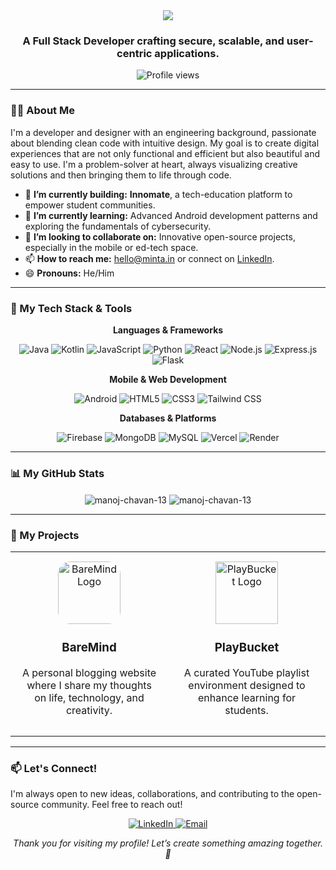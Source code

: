 <div align="center">

  <img src="https://readme-typing-svg.herokuapp.com/?font=Righteous&size=35&center=true&vCenter=true&width=500&height=70&duration=4000&lines=Hi+There!+👋;+I'm+Manoj+Chavan!;" />

  <h3>A Full Stack Developer crafting secure, scalable, and user-centric applications.</h3>

  <p align="center">
    <img src="https://komarev.com/ghpvc/?username=manoj-chavan-13&label=PROFILE+VIEWS&color=blueviolet&style=for-the-badge" alt="Profile views" />
  </p>

</div>

---

### 👨‍💻 About Me

I'm a developer and designer with an engineering background, passionate about blending clean code with intuitive design. My goal is to create digital experiences that are not only functional and efficient but also beautiful and easy to use. I'm a problem-solver at heart, always visualizing creative solutions and then bringing them to life through code.

- 🔭 **I’m currently building:** **Innomate**, a tech-education platform to empower student communities.
- 🌱 **I’m currently learning:** Advanced Android development patterns and exploring the fundamentals of cybersecurity.
- 👯 **I’m looking to collaborate on:** Innovative open-source projects, especially in the mobile or ed-tech space.
- 📫 **How to reach me:** [hello@minta.in](mailto:hello@minta.in) or connect on [LinkedIn](https://www.linkedin.com/in/manojchavan1311).
- 😄 **Pronouns:** He/Him

---

### 🚀 My Tech Stack & Tools

<div align="center">
  
**Languages & Frameworks** <br>
  <p>
    <img src="https://img.shields.io/badge/Java-ED8B00?style=for-the-badge&logo=java&logoColor=white" alt="Java"/>
    <img src="https://img.shields.io/badge/Kotlin-7F52FF?style=for-the-badge&logo=kotlin&logoColor=white" alt="Kotlin"/>
    <img src="https://img.shields.io/badge/JavaScript-F7DF1E?style=for-the-badge&logo=javascript&logoColor=black" alt="JavaScript"/>
    <img src="https://img.shields.io/badge/Python-3776AB?style=for-the-badge&logo=python&logoColor=white" alt="Python"/>
    <img src="https://img.shields.io/badge/React-61DAFB?style=for-the-badge&logo=react&logoColor=black" alt="React"/>
    <img src="https://img.shields.io/badge/Node.js-339933?style=for-the-badge&logo=node.js&logoColor=white" alt="Node.js"/>
    <img src="https://img.shields.io/badge/Express.js-000000?style=for-the-badge&logo=express&logoColor=white" alt="Express.js"/>
    <img src="https://img.shields.io/badge/Flask-000000?style=for-the-badge&logo=flask&logoColor=white" alt="Flask"/>
  </p>
  
**Mobile & Web Development** <br>
  <p>
    <img src="https://img.shields.io/badge/Android-3DDC84?style=for-the-badge&logo=android&logoColor=white" alt="Android"/>
    <img src="https://img.shields.io/badge/HTML5-E34F26?style=for-the-badge&logo=html5&logoColor=white" alt="HTML5"/>
    <img src="https://img.shields.io/badge/CSS3-1572B6?style=for-the-badge&logo=css3&logoColor=white" alt="CSS3"/>
    <img src="https://img.shields.io/badge/Tailwind%20CSS-06B6D4?style=for-the-badge&logo=tailwindcss&logoColor=white" alt="Tailwind CSS"/>
  </p>

**Databases & Platforms** <br>
  <p>
    <img src="https://img.shields.io/badge/Firebase-FFCA28?style=for-the-badge&logo=firebase&logoColor=black" alt="Firebase"/>
    <img src="https://img.shields.io/badge/MongoDB-47A248?style=for-the-badge&logo=mongodb&logoColor=white" alt="MongoDB"/>
    <img src="https://img.shields.io/badge/MySQL-4479A1?style=for-the-badge&logo=mysql&logoColor=white" alt="MySQL"/>
    <img src="https://img.shields.io/badge/Vercel-000000?style=for-the-badge&logo=vercel&logoColor=white" alt="Vercel"/>
    <img src="https://img.shields.io/badge/Render-46E3B7?style=for-the-badge&logo=render&logoColor=white" alt="Render"/>
  </p>
  
</div>

---

### 📊 My GitHub Stats

<p align="center">
  <img align="center" src="https://github-readme-stats.vercel.app/api?username=manoj-chavan-13&show_icons=true&locale=en&theme=radical" alt="manoj-chavan-13" />
  <img align="center" src="https://github-readme-stats.vercel.app/api/top-langs?username=manoj-chavan-13&layout=compact&locale=en&theme=radical" alt="manoj-chavan-13" />
</p>

---

### 🌟 My Projects

<table align="center" style="width:100%; border: none;">
  <tr>
    <td align="center" width="50%" style="padding: 15px;">
      <a href="https://baremind.fun" target="_blank">
        <img src="https://baremind.fun/logo.jpeg" alt="BareMind Logo" style="width: 100px; height: auto; border-radius: 20px;" />
      </a>
      <h3>BareMind</h3>
      <p>A personal blogging website where I share my thoughts on life, technology, and creativity.</p>
    </td>
    <td align="center" width="50%" style="padding: 15px;">
      <a href="https://playbucket.baremind.fun" target="_blank">
        <img src="https://playbucket.baremind.fun/logo.png" alt="PlayBucket Logo" style="width: 100px; height: auto;" />
      </a>
      <h3>PlayBucket</h3>
      <p>A curated YouTube playlist environment designed to enhance learning for students.</p>
    </td>
  </tr>
</table>

---

### 📫 Let's Connect!

I'm always open to new ideas, collaborations, and contributing to the open-source community. Feel free to reach out!

<p align="center">
  <a href="https://www.linkedin.com/in/manojchavan1311" target="_blank">
    <img src="https://img.shields.io/badge/LinkedIn-0077B5?style=for-the-badge&logo=linkedin&logoColor=white" alt="LinkedIn" />
  </a>
  <a href="mailto:hello@minta.in" target="_blank">
    <img src="https://img.shields.io/badge/Email-D14836?style=for-the-badge&logo=gmail&logoColor=white" alt="Email" />
  </a>
</p>

<p align="center">
  <em>Thank you for visiting my profile! Let’s create something amazing together. 🚀</em>
</p>
